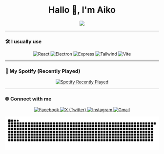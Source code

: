 <h1 align="center">Hallo 👋, I'm Aiko</h1>
<div align="center">
  <img src="https://media2.giphy.com/media/cLiOAvpdFZqAo/giphy.gif" width="500"/>
</div>

---

### 🛠️ I usually use

<div align="center">
  <img src="https://img.shields.io/badge/React-20232A?style=for-the-badge&logo=react&logoColor=61DAFB" alt="React" />
  <img src="https://img.shields.io/badge/Electron-2B2E3A?style=for-the-badge&logo=electron&logoColor=9FEAF9" alt="Electron" />
  <img src="https://img.shields.io/badge/Express%20js-000000?style=for-the-badge&logo=express&logoColor=white" alt="Express" />
  <img src="https://img.shields.io/badge/Tailwind_CSS-38B2AC?style=for-the-badge&logo=tailwind-css&logoColor=white" alt="Tailwind" />
  <img src="https://img.shields.io/badge/Vite-B73BFE?style=for-the-badge&logo=vite&logoColor=FFD62E" alt="Vite" />
</div>

---

### 🎵 My Spotify (Recently Played)

<!-- Replace username here with correct Spotify USERNAME -->
<p align="center">
  <a href="https://open.spotify.com/user/x0p8yfdw7c73zbvd99lbajt4s">
    <img src="https://spotify-recently-played-readme.vercel.app/api?user=x0p8yfdw7c73zbvd99lbajt4s&count=5&unique=false" alt="Spotify Recently Played" />
  </a>
</p>

---

### 🌐 Connect with me

<p align="center">
  <a href="https://www.facebook.com/kido.quickdraw" target="_blank">
    <img src="https://img.shields.io/badge/Facebook-1877F2?style=for-the-badge&logo=facebook&logoColor=white" alt="Facebook" />
  </a>
  <a href="https://x.com/jjoaiko_" target="_blank">
    <img src="https://img.shields.io/badge/X-000000?style=for-the-badge&logo=x&logoColor=white" alt="X (Twitter)" />
  </a>
  <a href="https://www.instagram.com/ndtspring/" target="_blank">
    <img src="https://img.shields.io/badge/Instagram-E4405F?style=for-the-badge&logo=instagram&logoColor=white" alt="Instagram" />
  </a>
  <a href="mailto:jokoaiko8b@gmail.com" target="_blank">
    <img src="https://img.shields.io/badge/Gmail-D14836?style=for-the-badge&logo=gmail&logoColor=white" alt="Gmail" />
  </a>
</p>

<img src="https://raw.githubusercontent.com/nodtsprinG/nodtsprinG/output/snake.svg" alt="Snake animation" />

###
